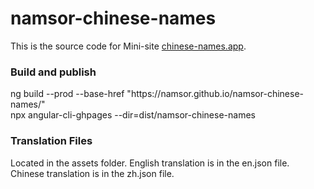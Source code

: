 # namsor-chinese-names

This is the source code for Mini-site [chinese-names.app](https://chinese-names.app/gender).

<h3>Build and publish</h3>
ng build --prod --base-href "https://namsor.github.io/namsor-chinese-names/" <br>
npx angular-cli-ghpages --dir=dist/namsor-chinese-names

<h3>Translation Files</h3>
Located in the assets folder. English translation is in the en.json file. Chinese translation is in the zh.json file.
